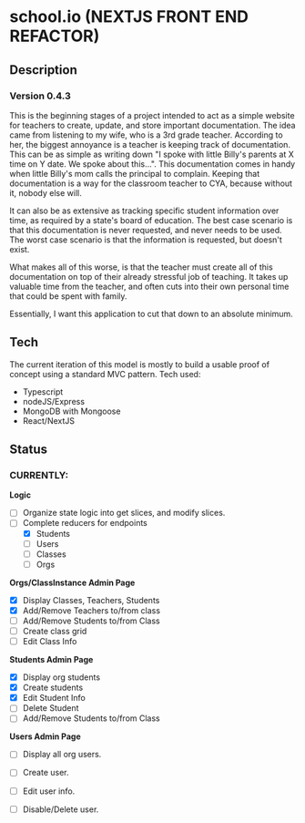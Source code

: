 # school.io (NEXTJS FRONT END REFACTOR)

## Description
### Version 0.4.3
This is the beginning stages of a project intended to act as a simple website for teachers to create, update, and store important documentation.
The idea came from listening to my wife, who is a 3rd grade teacher.  According to her, the biggest annoyance is a teacher is keeping track of
documentation.  This can be as simple as writing down "I spoke with little Billy's parents at X time on Y date.  We spoke about this...".  This
documentation comes in handy when little Billy's mom calls the principal to complain.  Keeping that documentation is a way for the classroom teacher
to CYA, because without it, nobody else will.

It can also be as extensive as tracking specific student information over time, as required by a state's board of education.  The best case scenario
is that this documentation is never requested, and never needs to be used.  The worst case scenario is that the information is requested, but doesn't exist.

What makes all of this worse, is that the teacher must create all of this documentation on top of their already stressful job of teaching.
It takes up valuable time from the teacher, and often cuts into their own personal time that could be spent with family.

Essentially, I want this application to cut that down to an absolute minimum.

## Tech
The current iteration of this model is mostly to build a usable proof of concept using a standard MVC pattern.
Tech used:
- Typescript
- nodeJS/Express
- MongoDB with Mongoose
- React/NextJS

## Status

### **CURRENTLY:**

**Logic**
- [ ] Organize state logic into get slices, and modify slices.
- [ ] Complete reducers for endpoints
    - [x] Students
    - [ ] Users
    - [ ] Classes
    - [ ] Orgs

**Orgs/ClassInstance Admin Page**
- [x] Display Classes, Teachers, Students
- [x] Add/Remove Teachers to/from class
- [ ] Add/Remove Students to/from Class
- [ ] Create class grid
- [ ] Edit Class Info 

**Students Admin Page**
- [x] Display org students
- [x] Create students
- [x] Edit Student Info
- [ ] Delete Student
- [ ] Add/Remove Students to/from Class

**Users Admin Page**
- [ ] Display all org users.
- [ ] Create user.
- [ ] Edit user info.
- [ ] Disable/Delete user.

